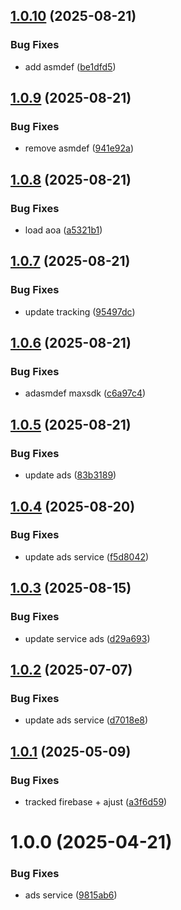 ## [1.0.10](https://github.com/KhanhTQ-Organization/com.ktgame.services.ads/compare/v1.0.9...v1.0.10) (2025-08-21)


### Bug Fixes

* add asmdef ([be1dfd5](https://github.com/KhanhTQ-Organization/com.ktgame.services.ads/commit/be1dfd584e5cc5d9cc1dfcab123853054f917211))

## [1.0.9](https://github.com/KhanhTQ-Organization/com.ktgame.services.ads/compare/v1.0.8...v1.0.9) (2025-08-21)


### Bug Fixes

* remove asmdef ([941e92a](https://github.com/KhanhTQ-Organization/com.ktgame.services.ads/commit/941e92a2defe22d4d946b87b698a064b428e6705))

## [1.0.8](https://github.com/KhanhTQ-Organization/com.ktgame.services.ads/compare/v1.0.7...v1.0.8) (2025-08-21)


### Bug Fixes

* load aoa ([a5321b1](https://github.com/KhanhTQ-Organization/com.ktgame.services.ads/commit/a5321b1769b96e3501ad339b5a3b61663e4e3395))

## [1.0.7](https://github.com/KhanhTQ-Organization/com.ktgame.services.ads/compare/v1.0.6...v1.0.7) (2025-08-21)


### Bug Fixes

* update tracking ([95497dc](https://github.com/KhanhTQ-Organization/com.ktgame.services.ads/commit/95497dc7bc450704a9ef412745be97f4b22c5caa))

## [1.0.6](https://github.com/KhanhTQ-Organization/com.ktgame.services.ads/compare/v1.0.5...v1.0.6) (2025-08-21)


### Bug Fixes

* adasmdef maxsdk ([c6a97c4](https://github.com/KhanhTQ-Organization/com.ktgame.services.ads/commit/c6a97c46aa6b0978d5e742f535111b1c3ab99ef3))

## [1.0.5](https://github.com/KhanhTQ-Organization/com.ktgame.services.ads/compare/v1.0.4...v1.0.5) (2025-08-21)


### Bug Fixes

* update ads ([83b3189](https://github.com/KhanhTQ-Organization/com.ktgame.services.ads/commit/83b3189167ef2b1e5f1191dd0b41398e9f2e113f))

## [1.0.4](https://github.com/KhanhTQ-Organization/com.ktgame.services.ads/compare/v1.0.3...v1.0.4) (2025-08-20)


### Bug Fixes

* update ads service ([f5d8042](https://github.com/KhanhTQ-Organization/com.ktgame.services.ads/commit/f5d804228835a24d8187352a7de669b44133b520))

## [1.0.3](https://github.com/KhanhTQ-Organization/com.ktgame.services.ads/compare/v1.0.2...v1.0.3) (2025-08-15)


### Bug Fixes

* update service ads ([d29a693](https://github.com/KhanhTQ-Organization/com.ktgame.services.ads/commit/d29a6932c538652b05ccb414f4f1f422effaf2f8))

## [1.0.2](https://github.com/KhanhTQ-hub/com.ktgame.services.ads/compare/v1.0.1...v1.0.2) (2025-07-07)


### Bug Fixes

* update ads service ([d7018e8](https://github.com/KhanhTQ-hub/com.ktgame.services.ads/commit/d7018e820101d8626aff5ea7e9d573fbe953b3c0))

## [1.0.1](https://github.com/KhanhTQ-hub/com.ktgame.services.ads/compare/v1.0.0...v1.0.1) (2025-05-09)


### Bug Fixes

* tracked firebase + ajust ([a3f6d59](https://github.com/KhanhTQ-hub/com.ktgame.services.ads/commit/a3f6d59c539f0ba5a595ac947a29d3655cecfdac))

# 1.0.0 (2025-04-21)


### Bug Fixes

* ads service ([9815ab6](https://github.com/KhanhTQ-hub/com.ktgame.services.ads/commit/9815ab6e0f430eea95aa5f9f4cc0c53f5b3d669f))

